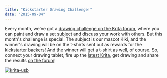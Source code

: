 ```yaml
---
title: "Kickstarter Drawing Challenge!"
date: "2015-09-04"
---
```


Every month, we've got a [drawing challenge on the Krita forum](https://forum.kde.org/viewtopic.php?f=277&t=128083), where you can paint and draw a set subject and discuss your work with others. But this month's challenge is special. The subject is our mascot Kiki, and the winner's drawing will be on the t-shirts sent out as rewards for the [kickstarter backers](https://www.kickstarter.com/projects/krita/krita-free-paint-app-lets-make-it-faster-than-phot)! And the winner will get a t-shirt as well, of course. So, connect your drawing tablet, fire up the [latest Krita](/posts/krita-2-9-7-released/), get drawing and share the results [on the forum](https://forum.kde.org/viewtopic.php?f=277&t=128083)!

[![krita-usb](/images/posts/2015/krita-usb.jpg)](/images/posts/2014/krita-usb.jpg)
